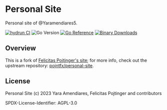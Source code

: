 # Personal Site

Personal site of @Yaramendiares5.

[![hydrun CI](https://github.com/morniteaque/yaraamendiares.eu/actions/workflows/hydrun.yaml/badge.svg)](https://github.com/morniteaque/yaraamendiares.eu/actions/workflows/hydrun.yaml)
![Go Version](https://img.shields.io/badge/go%20version-%3E=1.16-61CFDD.svg)
[![Go Reference](https://pkg.go.dev/badge/github.com/morniteaque/yaraamendiares.eu.svg)](https://pkg.go.dev/github.com/morniteaque/yaraamendiares.eu)
[![Binary Downloads](https://img.shields.io/github/downloads/morniteaque/yaraamendiares.eu/total?label=binary%20downloads)](https://github.com/morniteaque/yaraamendiares.eu/releases)

## Overview

This is a fork of [Felicitas Pojtinger's site](https://felicitas.pojtinger.com/); for more info, check out the upstream repository: [pojntfx/personal-site](https://github.com/pojntfx/personal-site).

## License

Personal Site (c) 2023 Yara Amendiares, Felicitas Pojtinger and contributors

SPDX-License-Identifier: AGPL-3.0

